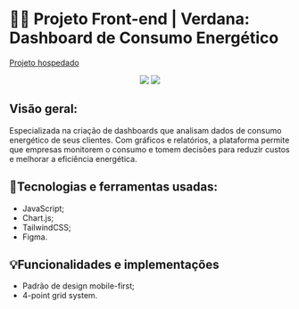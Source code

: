 # 🧑‍💻 Projeto Front-end | Verdana: Dashboard de Consumo Energético
[Projeto hospedado](https://verdanasolutions.netlify.app/)

<div align="center"> 
 <img src="https://github.com/user-attachments/assets/087ae2e0-4ab2-4b1d-b1b5-bb2952322f19">
 <img src="https://github.com/user-attachments/assets/567c93ac-52a1-4223-9c94-d6ff699fa025">
</div>


## Visão geral: 
Especializada na criação de dashboards que analisam dados de consumo energético de seus
clientes. Com gráficos e relatórios, a plataforma permite que empresas monitorem o consumo
e tomem decisões para reduzir custos e melhorar a eficiência energética.

## 🔧Tecnologias e ferramentas usadas:
- JavaScript;
- Chart.js;
- TailwindCSS;
- Figma.

## 💡Funcionalidades e implementações 
- Padrão de design mobile-first;
- 4-point grid system.
